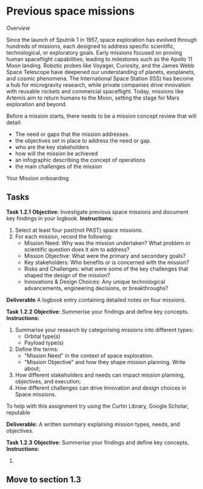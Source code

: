 # **Previous space missions**

*Overview*

Since the launch of Sputnik 1 in 1957, space exploration has evolved through hundreds of missions, each designed to address specific scientific, technological, or exploratory goals. Early missions focused on proving human spaceflight capabilities, leading to milestones such as the Apollo 11 Moon landing. Robotic probes like Voyager, Curiosity, and the James Webb Space Telescope have deepened our understanding of planets, exoplanets, and cosmic phenomena. The International Space Station (ISS) has become a hub for microgravity research, while private companies drive innovation with reusable rockets and commercial spaceflight. Today, missions like Artemis aim to return humans to the Moon, setting the stage for Mars exploration and beyond.

Before a mission starts, there needs to be a mission concept review that will detail:
- The need or gaps that the mission addresses.
- the objectives set in place to address the need or gap.
- who are the key stakeholders
- how will the mission be achieved
- an infographic describing the concept of operations
- the main challenges of the mission

Your Mission onboarding 

## **Tasks**

**Task 1.2.1** 
**Objective:** Investigate previous space missions and document key findings in your logbook.
**Instructions:**

1. Select at least four past(not PAST) space missions.
2. For each mission, record the following:
   - Mission Need: Why was the  mission undertaken? What problem or scientific question does it aim to address?
   - Mission Objective: What were the primary and secondary goals?
   - Key stakeholders: Who benefits or is concerned with the mission?
   - Risks and Challenges: what were some of the key challenges that shaped the design of the mission?
   - Innovations & Design Choices: Any unique technological advancements, engineering decisions, or breakthroughs?

   
     
**Deliverable**
A logbook entry containing detailed notes on four missions.

**Task 1.2.2**
**Objective:** Summerise your findings and define key concepts.
**Instructions:**

1. Summarise your research by categorising missions into different types:
   - Orbital type(s)
   - Payload type(s)
2. Define the terms:
   - "Mission Need" in the context of space exploration.
   - "Mission Objective" and how they shape mission planning.
Write about;
3. How different stakeholders and needs can impact mission planning, objectives, and execution;
4. How different challenges can drive Innovation and design choices in Space missions.

To help with this assignment try using the Curtin Library, Google Scholar, reputable  

**Deliverable:**
A written summary explaining mission types, needs, and objectives.

**Task 1.2.3**
**Objective:** Summerise your findings and define key concepts.
**Instructions:**

1. 
     


## **Move to section 1.3**

